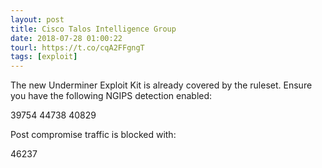 ```yaml
---
layout: post
title: Cisco Talos Intelligence Group
date: 2018-07-28 01:00:22
tourl: https://t.co/cqA2FFgngT
tags: [exploit]
---
```

The new Underminer Exploit Kit is already covered by the ruleset.  Ensure you have the following NGIPS detection enabled:

39754
44738
40829

Post compromise traffic is blocked with:

46237